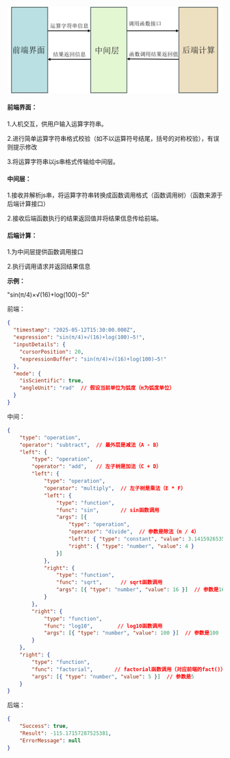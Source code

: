 ![](./ssyimg.png)

#### **前端界面：**

1.人机交互，供用户输入运算字符串。

2.进行简单运算字符串格式校验（如不以运算符号结尾，括号的对称校验），有误则提示修改

3.将运算字符串以js串格式传输给中间层。

#### **中间层：**

1.接收并解析js串，将运算字符串转换成函数调用格式（函数调用树）（函数来源于后端计算接口）

2.接收后端函数执行的结果返回值并将结果信息传给前端。

#### **后端计算：**

1.为中间层提供函数调用接口

2.执行调用请求并返回结果信息



**示例：**

"sin(π/4)×√(16)+log(100)−5!"

前端：

```json
{
  "timestamp": "2025-05-12T15:30:00.000Z",
  "expression": "sin(π/4)×√(16)+log(100)−5!",
  "inputDetails": {
    "cursorPosition": 20,
    "expressionBuffer": "sin(π/4)×√(16)+log(100)−5!"
  },
  "mode": {
    "isScientific": true,
    "angleUnit": "rad"  // 假设当前单位为弧度（π为弧度单位）
  }
}
```

中间：

```json
{
    "type": "operation",
    "operator": "subtract",  // 最外层是减法（A - B）
    "left": {
        "type": "operation",
        "operator": "add",   // 左子树是加法（C + D）
        "left": {
            "type": "operation",
            "operator": "multiply",  // 左子树是乘法（E * F）
            "left": {
                "type": "function",
                "func": "sin",       // sin函数调用
                "args": [{
                    "type": "operation",
                    "operator": "divide",  // 参数是除法（π / 4）
                    "left": { "type": "constant", "value": 3.141592653589793 },  // π
                    "right": { "type": "number", "value": 4 }
                }]
            },
            "right": {
                "type": "function",
                "func": "sqrt",      // sqrt函数调用
                "args": [{ "type": "number", "value": 16 }]  // 参数是16
            }
        },
        "right": {
            "type": "function",
            "func": "log10",        // log10函数调用
            "args": [{ "type": "number", "value": 100 }]  // 参数是100
        }
    },
    "right": {
        "type": "function",
        "func": "factorial",       // factorial函数调用（对应前端的fact()）
        "args": [{ "type": "number", "value": 5 }]  // 参数是5
    }
}
```

后端：

```json
{
    "Success": true,
    "Result": -115.17157287525381,
    "ErrorMessage": null
}
```
